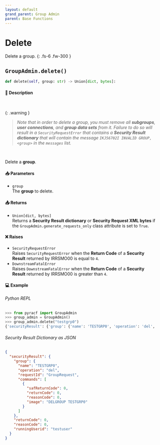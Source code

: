 ```yaml
---
layout: default
grand_parent: Group Admin
parent: Base Functions
---
```


# Delete

Delete a group.
{: .fs-6 .fw-300 }

## `GroupAdmin.delete()`

```python
def delete(self, group: str) -> Union[dict, bytes]:
```

#### 📄 Description

&nbsp;

{: .warning }
> _Note that in order to delete a group, you must remove all **subgroups**, **user connections**, and **group data sets** from it. Failure to do so will result in a `SecurityRequestError` that contains a **Security Result dictionary** that will contain the message `IKJ56702I INVALID GROUP, <group>` in the `messages` list._

&nbsp;


Delete a **group**.

#### 📥 Parameters
* `group`<br>
  The **group** to delete.

#### 📤 Returns
* `Union[dict, bytes]`<br>
  Returns a **Security Result dictionary** or **Security Request XML bytes** if the `GroupAdmin.generate_requests_only` class attribute is set to `True`.

#### ❌ Raises
* `SecurityRequestError`<br>
  Raises `SecurityRequestError` when the **Return Code** of a **Security Result** returned by IRRSMO00 is equal to `4`.
* `DownstreamFatalError`<br>
  Raises `DownstreamFatalError` when the **Return Code** of a **Security Result** returned by IRRSMO00 is greater than `4`.

#### 💻 Example

###### Python REPL
```python
>>> from pyracf import GroupAdmin
>>> group_admin = GroupAdmin()
>>> group_admin.delete("testgrp0")
{'securityResult': {'group': {'name': 'TESTGRP0', 'operation': 'del', 'requestId': 'GroupRequest', 'commands': [{'safReturnCode': 0, 'returnCode': 0, 'reasonCode': 0, 'image': 'DELGROUP TESTGRP0'}]}, 'returnCode': 0, 'reasonCode': 0, 'runningUserid': 'testuser'}}
```

###### Security Result Dictionary as JSON
```json
{
  "securityResult": {
    "group": {
      "name": "TESTGRP0",
      "operation": "del",
      "requestId": "GroupRequest",
      "commands": [
        {
          "safReturnCode": 0,
          "returnCode": 0,
          "reasonCode": 0,
          "image": "DELGROUP TESTGRP0"
        }
      ]
    },
    "returnCode": 0,
    "reasonCode": 0,
    "runningUserid": "testuser"
  }
}
```